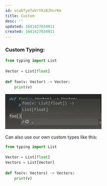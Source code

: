 ```yaml
---
id: vcabTyefwVrYXz8JhnrKm
title: Custom
desc: ''
updated: 1641427034911
created: 1641427034911
---
```


### Custom Typing:

```python
from typing import List

Vector = List[float]	

def foo(v: Vector) -> Vector:
	print(v)
```

![alt](assets/images/Pasted_image_20211215085306.png)

Can also use our own custom types like this: 

```python
from typing import List

Vector = List[float]
Vectors = List[Vector]

def foo(v: Vectors) -> Vectors:
	print(v)
```
